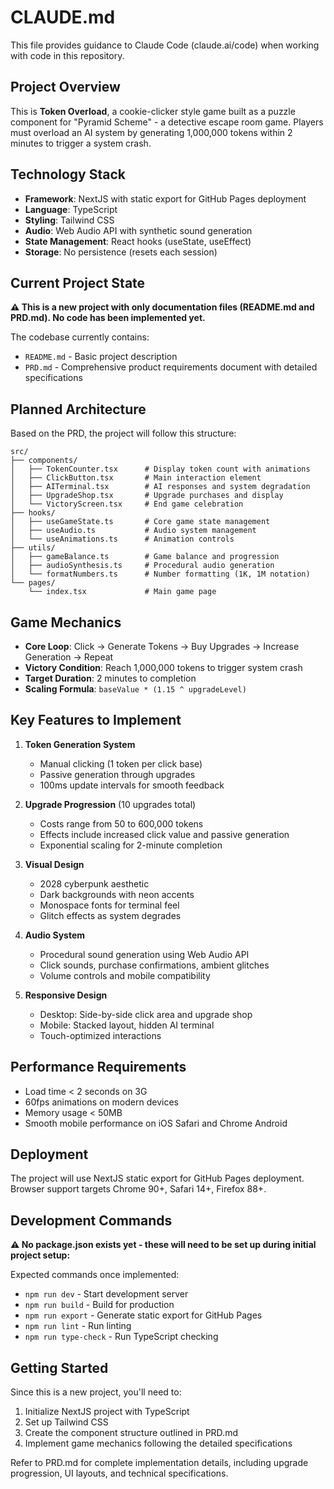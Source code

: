 # CLAUDE.md

This file provides guidance to Claude Code (claude.ai/code) when working with code in this repository.

## Project Overview

This is **Token Overload**, a cookie-clicker style game built as a puzzle component for "Pyramid Scheme" - a detective escape room game. Players must overload an AI system by generating 1,000,000 tokens within 2 minutes to trigger a system crash.

## Technology Stack

- **Framework**: NextJS with static export for GitHub Pages deployment
- **Language**: TypeScript
- **Styling**: Tailwind CSS
- **Audio**: Web Audio API with synthetic sound generation
- **State Management**: React hooks (useState, useEffect)
- **Storage**: No persistence (resets each session)

## Current Project State

**⚠️ This is a new project with only documentation files (README.md and PRD.md). No code has been implemented yet.**

The codebase currently contains:
- `README.md` - Basic project description
- `PRD.md` - Comprehensive product requirements document with detailed specifications

## Planned Architecture

Based on the PRD, the project will follow this structure:

```
src/
├── components/
│   ├── TokenCounter.tsx      # Display token count with animations
│   ├── ClickButton.tsx       # Main interaction element
│   ├── AITerminal.tsx        # AI responses and system degradation
│   ├── UpgradeShop.tsx       # Upgrade purchases and display
│   └── VictoryScreen.tsx     # End game celebration
├── hooks/
│   ├── useGameState.ts       # Core game state management
│   ├── useAudio.ts           # Audio system management
│   └── useAnimations.ts      # Animation controls
├── utils/
│   ├── gameBalance.ts        # Game balance and progression
│   ├── audioSynthesis.ts     # Procedural audio generation
│   └── formatNumbers.ts      # Number formatting (1K, 1M notation)
└── pages/
    └── index.tsx             # Main game page
```

## Game Mechanics

- **Core Loop**: Click → Generate Tokens → Buy Upgrades → Increase Generation → Repeat
- **Victory Condition**: Reach 1,000,000 tokens to trigger system crash
- **Target Duration**: 2 minutes to completion
- **Scaling Formula**: `baseValue * (1.15 ^ upgradeLevel)`

## Key Features to Implement

1. **Token Generation System**
   - Manual clicking (1 token per click base)
   - Passive generation through upgrades
   - 100ms update intervals for smooth feedback

2. **Upgrade Progression** (10 upgrades total)
   - Costs range from 50 to 600,000 tokens
   - Effects include increased click value and passive generation
   - Exponential scaling for 2-minute completion

3. **Visual Design**
   - 2028 cyberpunk aesthetic
   - Dark backgrounds with neon accents
   - Monospace fonts for terminal feel
   - Glitch effects as system degrades

4. **Audio System**
   - Procedural sound generation using Web Audio API
   - Click sounds, purchase confirmations, ambient glitches
   - Volume controls and mobile compatibility

5. **Responsive Design**
   - Desktop: Side-by-side click area and upgrade shop
   - Mobile: Stacked layout, hidden AI terminal
   - Touch-optimized interactions

## Performance Requirements

- Load time < 2 seconds on 3G
- 60fps animations on modern devices
- Memory usage < 50MB
- Smooth mobile performance on iOS Safari and Chrome Android

## Deployment

The project will use NextJS static export for GitHub Pages deployment. Browser support targets Chrome 90+, Safari 14+, Firefox 88+.

## Development Commands

**⚠️ No package.json exists yet - these will need to be set up during initial project setup:**

Expected commands once implemented:
- `npm run dev` - Start development server
- `npm run build` - Build for production
- `npm run export` - Generate static export for GitHub Pages
- `npm run lint` - Run linting
- `npm run type-check` - Run TypeScript checking

## Getting Started

Since this is a new project, you'll need to:
1. Initialize NextJS project with TypeScript
2. Set up Tailwind CSS
3. Create the component structure outlined in PRD.md
4. Implement game mechanics following the detailed specifications

Refer to PRD.md for complete implementation details, including upgrade progression, UI layouts, and technical specifications.